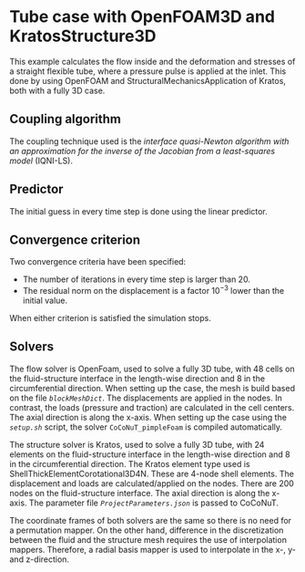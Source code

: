 # Tube case with OpenFOAM3D and KratosStructure3D

This example calculates the flow inside and the deformation and stresses of a straight flexible tube, where a pressure pulse is applied at the inlet.
This done by using OpenFOAM and StructuralMechanicsApplication of Kratos, both with a fully 3D case.

## Coupling algorithm

The coupling technique used is the *interface quasi-Newton algorithm with an approximation for the inverse of the Jacobian from a least-squares model* (IQNI-LS).

## Predictor

The initial guess in every time step is done using the linear predictor.

## Convergence criterion

Two convergence criteria have been specified:

- The number of iterations in every time step is larger than 20.
- The residual norm on the displacement is a factor $10^{-3}$ lower than the initial value.
 
When either criterion is satisfied the simulation stops.
 
## Solvers

The flow solver is OpenFoam, used to solve a fully 3D tube,
with 48 cells on the fluid-structure interface in the length-wise direction and 8 in the circumferential direction.
When setting up the case, the mesh is build based on the file *`blockMeshDict`*.
The displacements are applied in the nodes. In contrast, the loads (pressure and traction) are calculated in the cell centers.
The axial direction is along the x-axis.
When setting up the case using the *`setup.sh`* script, the solver `CoCoNuT_pimpleFoam` is compiled automatically.

The structure solver is Kratos, used to solve a fully 3D tube,
with 24 elements on the fluid-structure interface in the length-wise direction and 8 in the circumferential direction. 
The Kratos element type used is ShellThickElementCorotational3D4N. These are 4-node shell elements.
The displacement and loads are calculated/applied on the nodes. There are 200 nodes on the fluid-structure interface.
The axial direction is along the x-axis. The parameter file *`ProjectParameters.json`* is passed to CoCoNuT.

The coordinate frames of both solvers are the same so there is no need for a permutation mapper.
On the other hand, difference in the discretization between the fluid and the structure mesh requires the use of interpolation mappers.
Therefore, a radial basis mapper is used to interpolate in the x-, y- and z-direction.